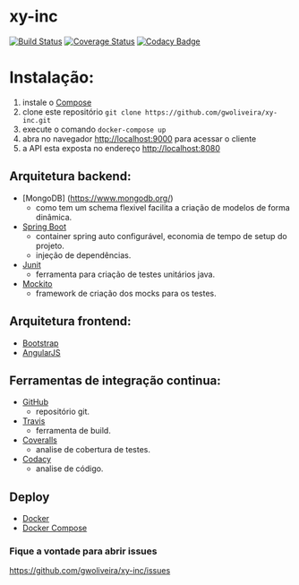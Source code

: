 # xy-inc

[![Build Status](https://travis-ci.org/gwoliveira/xy-inc.svg?branch=master)](https://travis-ci.org/gwoliveira/xy-inc) [![Coverage Status](https://coveralls.io/repos/github/gwoliveira/xy-inc/badge.svg?branch=master)](https://coveralls.io/github/gwoliveira/xy-inc?branch=master) [![Codacy Badge](https://api.codacy.com/project/badge/grade/4d83c12ea7414be4834b40e2408b5b82)](https://www.codacy.com/app/gwoliveira/xy-inc) 

# Instalação:
  1. instale o [Compose](https://docs.docker.com/compose/install/) 
  2. clone este repositório ```git clone https://github.com/gwoliveira/xy-inc.git```
  3. execute o comando ``` docker-compose up ``` 
  4. abra no navegador <http://localhost:9000> para acessar o cliente
  5. a API esta exposta no endereço <http://localhost:8080>

## Arquitetura backend:
  * [MongoDB] (https://www.mongodb.org/)
    * como tem um schema flexivel facilita a criação de modelos de forma dinâmica.
  * [Spring Boot](http://projects.spring.io/spring-boot/)
    * container spring auto configurável, economia de tempo de setup do projeto.
    * injeção de dependências.
  * [Junit](http://junit.org/)
    * ferramenta para criação de testes unitários java.
  * [Mockito](http://mockito.org/)
    * framework de criação dos mocks para os testes.

## Arquitetura frontend:
  * [Bootstrap](http://getbootstrap.com/)
  * [AngularJS](https://angularjs.org/)

## Ferramentas de integração continua:
  * [GitHub](https://github.com)
    * repositório git.
  * [Travis](https://travis-ci.org)
    * ferramenta de build.
  * [Coveralls](https://coveralls.io)
    * analise de cobertura de testes.
  * [Codacy](https://www.codacy.com)
    * analise de código.
    
## Deploy
  * [Docker](http://www.docker.com/)
  * [Docker Compose](http://www.docker.com/products/docker-compose)
 
### Fique a vontade para abrir issues 
<https://github.com/gwoliveira/xy-inc/issues>

